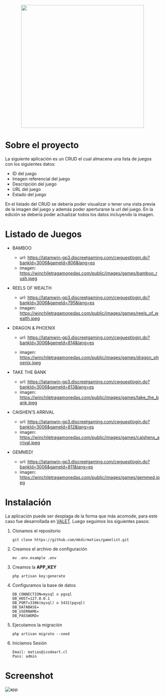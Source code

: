 <p align="center"><a href="https://laravel.com" target="_blank"><img src="https://raw.githubusercontent.com/laravel/art/master/logo-lockup/5%20SVG/2%20CMYK/1%20Full%20Color/laravel-logolockup-cmyk-red.svg" width="400"></a></p>


# Sobre el proyecto

La siguiente aplicación es un CRUD el cual almacena una lista de juegos con los siguientes datos:
- ID del juego
- Imagen referencial del juego
- Descripción del juego
- URL del juego
- Estado del juego

En el listado del CRUD se debería poder visualizar o tener una vista previa de la imagen del juego y además poder aperturarse la url del juego.
En la edición se debería poder actualizar todos los datos incluyendo la imagen.

# Listado de Juegos

- BAMBOO 
    - url: https://latamwin-gp3.discreetgaming.com/cwguestlogin.do?bankId=3006&gameId=806&lang=es
    - imagen: https://winchiletragamonedas.com/public/images/games/bamboo_rush.jpeg

- REELS OF WEALTH
    - url: https://latamwin-gp3.discreetgaming.com/cwguestlogin.do?bankId=3006&gameId=795&lang=es
    - imagen: https://winchiletragamonedas.com/public/images/games/reels_of_wealth.jpeg

- DRAGON & PHOENIX
    - url: https://latamwin-gp3.discreetgaming.com/cwguestlogin.do?bankId=3006&gameId=814&lang=es

    - imagen: https://winchiletragamonedas.com/public/images/games/dragon_phoenix.jpeg

- TAKE THE BANK
    - url: https://latamwin-gp3.discreetgaming.com/cwguestlogin.do?bankId=3006&gameId=813&lang=es 
    - imagen: https://winchiletragamonedas.com/public/images/games/take_the_bank.jpeg

- CAISHEN’S ARRIVAL
    - url: https://latamwin-gp3.discreetgaming.com/cwguestlogin.do?bankId=3006&gameId=812&lang=es
    - imagen: https://winchiletragamonedas.com/public/images/games/caishens_arrival.jpeg

- GEMMED!
    - url: https://latamwin-gp3.discreetgaming.com/cwguestlogin.do?bankId=3006&gameId=811&lang=es
    - imagen: https://winchiletragamonedas.com/public/images/games/gemmed.jpeg

# Instalación
La aplicación puede ser desplaga de la forma que más acomode, para este caso fue desarrollada en [VALET](https://laravel.com/docs/8.x/valet). Luego seguimos los siguientes pasos:

1.  Clonamos el repositorio

    ```
    git clone https://github.com/mkdirmatias/gamelist.git
    ```

2. Creamos el archivo de configuración
    ```
    mv .env.example .env
    ```

3. Creamos la **APP_KEY**
    ```
    php artisan key:generate
    ```

3. Configuramos la base de datos
    ```
    DB_CONNECTION=mysql o pgsql
    DB_HOST=127.0.0.1
    DB_PORT=3306(mysql) o 5432(pgsql)
    DB_DATABASE=
    DB_USERNAME=
    DB_PASSWORD=
    ```

4. Ejecutamos la migración
    ```
    php artisan migrate --seed
    ```

5. Iniciamos Sesión
    ```
    Email: matias@icodeart.cl
    Pass: admin
    ```

# Screenshot
![app](https://i.imgur.com/ZR6GTSD.png)